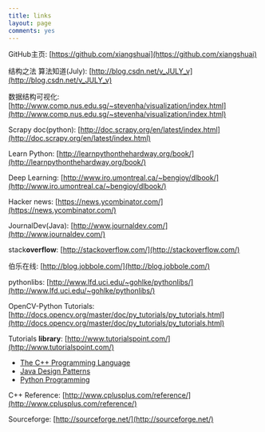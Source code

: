 ```yaml
---
title: links
layout: page
comments: yes
---
```


GitHub主页: [https://github.com/xiangshuai](https://github.com/xiangshuai)

结构之法 算法知道(July): [http://blog.csdn.net/v_JULY_v](http://blog.csdn.net/v_JULY_v)

数据结构可视化: [http://www.comp.nus.edu.sg/~stevenha/visualization/index.html](http://www.comp.nus.edu.sg/~stevenha/visualization/index.html)

Scrapy doc(python): [http://doc.scrapy.org/en/latest/index.html](http://doc.scrapy.org/en/latest/index.html)

Learn Python: [http://learnpythonthehardway.org/book/](http://learnpythonthehardway.org/book/)

Deep Learning: [http://www.iro.umontreal.ca/~bengioy/dlbook/](http://www.iro.umontreal.ca/~bengioy/dlbook/)

Hacker news: [https://news.ycombinator.com/](https://news.ycombinator.com/)

JournalDev(Java): [http://www.journaldev.com/](http://www.journaldev.com/)

stack**overflow**: [http://stackoverflow.com/](http://stackoverflow.com/)

伯乐在线: [http://blog.jobbole.com/](http://blog.jobbole.com/)

pythonlibs: [http://www.lfd.uci.edu/~gohlke/pythonlibs/](http://www.lfd.uci.edu/~gohlke/pythonlibs/)

OpenCV-Python Tutorials: [http://docs.opencv.org/master/doc/py_tutorials/py_tutorials.html](http://docs.opencv.org/master/doc/py_tutorials/py_tutorials.html)

Tutorials **library**: [http://www.tutorialspoint.com/](http://www.tutorialspoint.com/)
>	
- [The C++ Programming Language](http://www.tutorialspoint.com/cplusplus/index.htm)
- [Java Design Patterns](http://www.tutorialspoint.com/design_pattern/index.htm)
- [Python Programming](http://www.tutorialspoint.com/python/index.htm)

C++ Reference: [http://www.cplusplus.com/reference/](http://www.cplusplus.com/reference/)

Sourceforge: [http://sourceforge.net/](http://sourceforge.net/)
